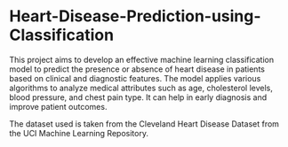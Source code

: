 # Heart-Disease-Prediction-using-Classification
This project aims to develop an effective machine learning classification model to predict the presence or absence of heart disease in patients based on clinical and diagnostic features. The model applies various algorithms to analyze medical attributes such as age, cholesterol levels, blood pressure, and chest pain type. It can help in early diagnosis and improve patient outcomes.

The dataset used is taken from the Cleveland Heart Disease Dataset from the UCI Machine Learning Repository.
